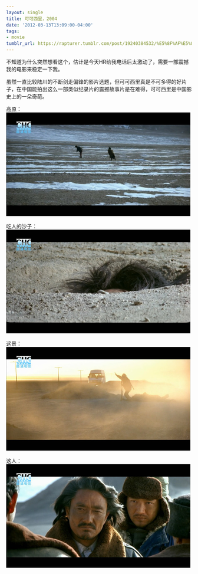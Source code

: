 ```yaml
---
layout: single
title: 可可西里，2004
date: '2012-03-13T13:09:00-04:00'
tags:
- movie
tumblr_url: https://rapturer.tumblr.com/post/19240384532/%E5%8F%AF%E5%8F%AF%E8%A5%BF%E9%87%8C2004
---
```

不知道为什么突然想看这个，估计是今天HR给我电话后太激动了，需要一部震撼我的电影来稳定一下我。

虽然一直比较陆川的不断剑走偏锋的影片选题，但可可西里真是不可多得的好片子，在中国能拍出这么一部类似纪录片的震撼故事片是在难得，可可西里是中国影史上的一朵奇葩。

高原： ![](/assets/img/tumblr_m1cq5gvyea1r0cnr9.jpg)

吃人的沙子： ![](/assets/img/tumblr_m1cq55oxnw1r0cnr9.jpg)

这景： ![](/assets/img/tumblr_m1cq4dtsrz1r0cnr9.jpg)

这人： ![](/assets/img/tumblr_m1cq4olexd1r0cnr9.jpg)

